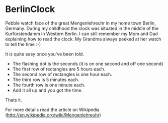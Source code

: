 BerlinClock
===========

Pebble watch face of the great Mengenlehreuhr in my home town Berlin, Germany. During my childhood the clock was situated in the middle of the Kurfürstendamm in Western Berlin. I can still remember my Mom and Dad explaining how to read the clock. My Grandma always peeked at her watch to tell the time :-)

It is quite easy once you've been told.

* The flashing dot is the seconds (it is on one second and off one second)
* The first row of rectangles are 5 hours each.
* The second row of rectangles is one hour each.
* The third row is 5 minutes each.
* The fourth row is one minute each.
* Add it all up and you got the time.

Thats it.

For more details read the article on Wikipedia (http://en.wikipedia.org/wiki/Mengenlehreuhr)
